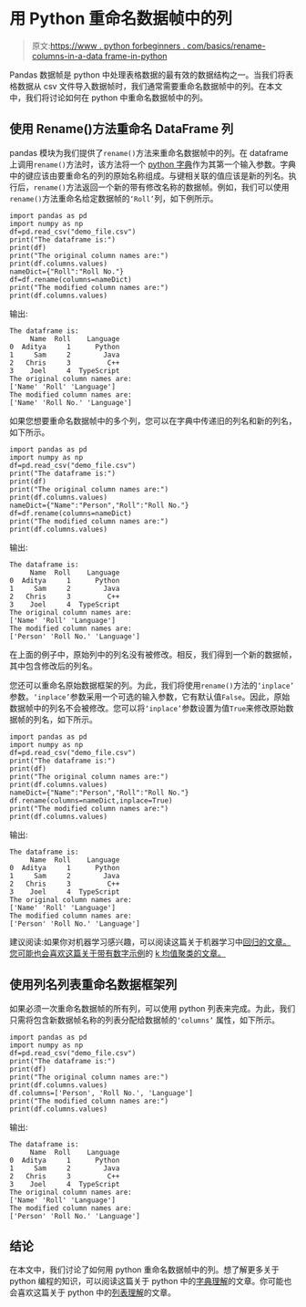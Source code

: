 # 用 Python 重命名数据帧中的列

> 原文:[https://www . python forbeginners . com/basics/rename-columns-in-a-data frame-in-python](https://www.pythonforbeginners.com/basics/rename-columns-in-a-dataframe-in-python)

Pandas 数据帧是 python 中处理表格数据的最有效的数据结构之一。当我们将表格数据从 csv 文件导入数据帧时，我们通常需要重命名数据帧中的列。在本文中，我们将讨论如何在 python 中重命名数据帧中的列。

## 使用 Rename()方法重命名 DataFrame 列

pandas 模块为我们提供了`rename()`方法来重命名数据帧中的列。在 dataframe 上调用`rename()`方法时，该方法将一个 [python 字典](https://www.pythonforbeginners.com/dictionary/how-to-use-dictionaries-in-python)作为其第一个输入参数。字典中的键应该由要重命名的列的原始名称组成。与键相关联的值应该是新的列名。执行后，`rename()`方法返回一个新的带有修改名称的数据帧。例如，我们可以使用`rename()`方法重命名给定数据帧的`‘Roll’`列，如下例所示。

```
import pandas as pd
import numpy as np
df=pd.read_csv("demo_file.csv")
print("The dataframe is:")
print(df)
print("The original column names are:")
print(df.columns.values)
nameDict={"Roll":"Roll No."}
df=df.rename(columns=nameDict)
print("The modified column names are:")
print(df.columns.values)
```

输出:

```
The dataframe is:
     Name  Roll    Language
0  Aditya     1      Python
1     Sam     2        Java
2   Chris     3         C++
3    Joel     4  TypeScript
The original column names are:
['Name' 'Roll' 'Language']
The modified column names are:
['Name' 'Roll No.' 'Language']
```

如果您想要重命名数据帧中的多个列，您可以在字典中传递旧的列名和新的列名，如下所示。

```
import pandas as pd
import numpy as np
df=pd.read_csv("demo_file.csv")
print("The dataframe is:")
print(df)
print("The original column names are:")
print(df.columns.values)
nameDict={"Name":"Person","Roll":"Roll No."}
df=df.rename(columns=nameDict)
print("The modified column names are:")
print(df.columns.values)
```

输出:

```
The dataframe is:
     Name  Roll    Language
0  Aditya     1      Python
1     Sam     2        Java
2   Chris     3         C++
3    Joel     4  TypeScript
The original column names are:
['Name' 'Roll' 'Language']
The modified column names are:
['Person' 'Roll No.' 'Language']
```

在上面的例子中，原始列中的列名没有被修改。相反，我们得到一个新的数据帧，其中包含修改后的列名。

您还可以重命名原始数据框架的列。为此，我们将使用`rename()`方法的`‘inplace’` 参数。`‘inplace’`参数采用一个可选的输入参数，它有默认值`False`。因此，原始数据帧中的列名不会被修改。您可以将`‘inplace’`参数设置为值`True`来修改原始数据帧的列名，如下所示。

```
import pandas as pd
import numpy as np
df=pd.read_csv("demo_file.csv")
print("The dataframe is:")
print(df)
print("The original column names are:")
print(df.columns.values)
nameDict={"Name":"Person","Roll":"Roll No."}
df.rename(columns=nameDict,inplace=True)
print("The modified column names are:")
print(df.columns.values)
```

输出:

```
The dataframe is:
     Name  Roll    Language
0  Aditya     1      Python
1     Sam     2        Java
2   Chris     3         C++
3    Joel     4  TypeScript
The original column names are:
['Name' 'Roll' 'Language']
The modified column names are:
['Person' 'Roll No.' 'Language']
```

建议阅读:如果你对机器学习感兴趣，可以阅读这篇关于机器学习中[回归的文章。您可能也会喜欢这篇关于带有数字示例](https://codinginfinite.com/regression-in-machine-learning-with-examples/)的 [k 均值聚类的文章。](https://codinginfinite.com/k-means-clustering-using-sklearn-in-python/)

## 使用列名列表重命名数据框架列

如果必须一次重命名数据帧的所有列，可以使用 python 列表来完成。为此，我们只需将包含新数据帧名称的列表分配给数据帧的`‘columns’` 属性，如下所示。

```
import pandas as pd
import numpy as np
df=pd.read_csv("demo_file.csv")
print("The dataframe is:")
print(df)
print("The original column names are:")
print(df.columns.values)
df.columns=['Person', 'Roll No.', 'Language']
print("The modified column names are:")
print(df.columns.values)
```

输出:

```
The dataframe is:
     Name  Roll    Language
0  Aditya     1      Python
1     Sam     2        Java
2   Chris     3         C++
3    Joel     4  TypeScript
The original column names are:
['Name' 'Roll' 'Language']
The modified column names are:
['Person' 'Roll No.' 'Language']
```

## 结论

在本文中，我们讨论了如何用 python 重命名数据帧中的列。想了解更多关于 python 编程的知识，可以阅读这篇关于 python 中的[字典理解](https://www.pythonforbeginners.com/dictionary/dictionary-comprehension-in-python)的文章。你可能也会喜欢这篇关于 python 中的[列表理解](https://www.pythonforbeginners.com/basics/list-comprehensions-in-python)的文章。